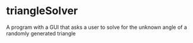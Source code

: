 # triangleSolver
A program with a GUI that asks a user to solve for the unknown angle of a randomly generated triangle
